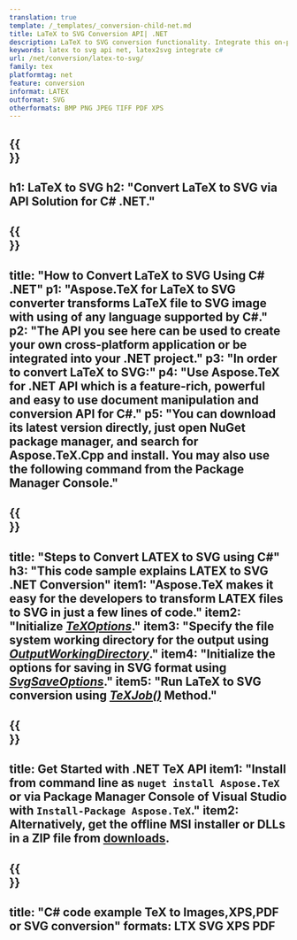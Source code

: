 ```yaml
---
translation: true
template: /_templates/_conversion-child-net.md
title: LaTeX to SVG Conversion API| .NET
description: LaTeX to SVG conversion functionality. Integrate this on-premise .NET library into your project or use cross-platform applications to convert LaTeX to SVG.
keywords: latex to svg api net, latex2svg integrate c#
url: /net/conversion/latex-to-svg/
family: tex
platformtag: net
feature: conversion
informat: LATEX
outformat: SVG
otherformats: BMP PNG JPEG TIFF PDF XPS
---
```


{{<section banner>}}
---
h1: LaTeX to SVG
h2: "Convert LaTeX to SVG via API Solution for C# .NET."
---

{{<section overview>}}
---
title: "How to Convert LaTeX to SVG Using C# .NET"
p1: "Aspose.TeX for LaTeX to SVG converter transforms LaTeX file to SVG image with using of any language supported by C#."
p2: "The API you see here can be used to create your own cross-platform application or be integrated into your .NET project."
p3: "In order to convert LaTeX to SVG:"
p4: "Use Aspose.TeX for .NET API which is a feature-rich, powerful and easy to use document manipulation and conversion API for C#."
p5: "You can download its latest version directly, just open NuGet package manager, and search for Aspose.TeX.Cpp and install. You may also use the following command from the Package Manager Console."
---

{{<section feature1>}}
---
title: "Steps to Convert LATEX to SVG using C#"
h3: "This code sample explains LATEX to SVG .NET Conversion"
item1: "Aspose.TeX makes it easy for the developers to transform LATEX files to SVG in just a few lines of code."
item2: "Initialize [*TeXOptions*](https://reference.aspose.com/tex/net/aspose.tex/texoptions/)."
item3: "Specify the file system working directory for the output using [*OutputWorkingDirectory*](https://reference.aspose.com/tex/net/aspose.tex/texoptions/outputworkingdirectory/)."
item4: "Initialize the options for saving in SVG format using [*SvgSaveOptions*](https://reference.aspose.com/tex/net/aspose.tex.presentation.image/svgsaveoptions/)."
item5: "Run LaTeX to SVG conversion using [*TeXJob()*](https://reference.aspose.com/tex/net/aspose.tex/texjob/) Method."
---

{{<section feature2>}}
---
title: Get Started with .NET TeX API
item1: "Install from command line as ```nuget install Aspose.TeX``` or via Package Manager Console of Visual Studio with ```Install-Package Aspose.TeX```."
item2: Alternatively, get the offline MSI installer or DLLs in a ZIP file from [downloads](https://releases.aspose.com/tex/net).
---

{{<section widget>}}
---
title: "C# code example TeX to Images,XPS,PDF or SVG conversion"
formats: LTX SVG XPS PDF
---